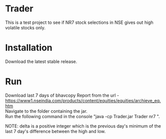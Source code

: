 # Trader
This is a test project to see if NR7 stock selections in NSE gives out high volatile stocks only.

# Installation
Download the latest stable release. 

# Run
Download last 7 days of bhavcopy Report from the url - https://www1.nseindia.com/products/content/equities/equities/archieve_eq.htm </br>
Navigate to the folder containing the jar. </br>
Run the following command in the console "java -cp Trader.jar Trader nr7 <baseDir containing bhavcopy reports> <delta>".

NOTE: delta is a positive integer which is the previous day's minimum of the last 7 day's difference between the high and low.

